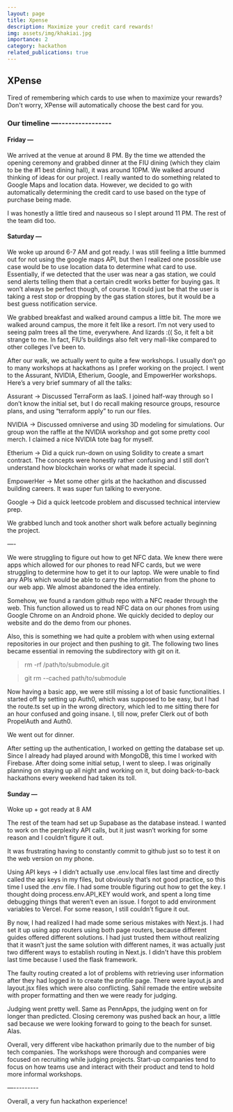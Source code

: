 ```yaml
---
layout: page
title: Xpense
description: Maximize your credit card rewards!
img: assets/img/khakiai.jpg
importance: 2
category: hackathon
related_publications: true
---
```


## XPense
Tired of remembering which cards to use when to maximize your rewards? Don't worry, XPense will automatically choose the best card for you.

### Our timeline —----------------

#### Friday —

We arrived at the venue at around 8 PM. By the time we attended the opening ceremony and grabbed dinner at the FIU dining (which they claim to be the #1 best dining hall), it was around 10PM. We walked around thinking of ideas for our project. I really wanted to do something related to Google Maps and location data. However, we decided to go with automatically determining the credit card to use based on the type of purchase being made. 

I was honestly a little tired and nauseous so I slept around 11 PM. The rest of the team did too.

#### Saturday —

We woke up around 6-7 AM and got ready. I was still feeling a little bummed out for not using the google maps API, but then I realized one possible use case would be to use location data to determine what card to use. Essentially, if we detected that the user was near a gas station, we could send alerts telling them that a certain credit works better for buying gas. It won’t always be perfect though, of course. It could just be that the user is taking a rest stop or dropping by the gas station stores, but it would be a best guess notification service.

We grabbed breakfast and walked around campus a little bit. The more we walked around campus, the more it felt like a resort. I’m not very used to seeing palm trees all the time, everywhere. And lizards :(( So, it felt a bit strange to me. In fact, FIU’s buildings also felt very mall-like compared to other colleges I’ve been to. 

After our walk, we actually went to quite a few workshops. I usually don’t go to many workshops at hackathons as I prefer working on the project. I went to the Assurant, NVIDIA, Etherium, Google, and EmpowerHer workshops. Here’s a very brief summary of all the talks:

Assurant → Discussed TerraForm as IaaS. I joined half-way through so I don’t know the initial set, but I do recall making resource groups, resource plans, and using “terraform apply” to run our files.

NVIDIA → Discussed omniverse and using 3D modeling for simulations. Our group won the raffle at the NVIDIA workshop and got some pretty cool merch. I claimed a nice NVIDIA tote bag for myself. 

Etherium → Did a quick run-down on using Solidity to create a smart contract. The concepts were honestly rather confusing and I still don’t understand how blockchain works or what made it special.

EmpowerHer → Met some other girls at the hackathon and discussed building careers. It was super fun talking to everyone. 

Google → Did a quick leetcode problem and discussed technical interview prep.


We grabbed lunch and took another short walk before actually beginning the project.


—- 

We were struggling to figure out how to get NFC data. We knew there were apps which allowed for our phones to read NFC cards, but we were struggling to determine how to get it to our laptop. We were unable to find any APIs which would be able to carry the information from the phone to our web app. We almost abandoned the idea entirely. 

Somehow, we found a random github repo with a NFC reader through the web. This function allowed us to read NFC data on our phones from using Google Chrome on an Android phone. We quickly decided to deploy our website and do the demo from our phones.

Also, this is something we had quite a problem with when using external repositories in our project and then pushing to git. The following two lines became essential in removing the subdirectory with git on it.

> rm -rf /path/to/submodule.git

> git rm --cached path/to/submodule

Now having a basic app, we were still missing a lot of basic functionalities. I started off by setting up Auth0, which was supposed to be easy, but I had the route.ts set up in the wrong directory, which led to me sitting there for an hour confused and going insane. I, till now, prefer Clerk out of both PropelAuth and Auth0. 

We went out for dinner.

After setting up the authentication, I worked on getting the database set up. Since I already had played around with MongoDB, this time I worked with Firebase. After doing some initial setup, I went to sleep. I was originally planning on staying up all night and working on it, but doing back-to-back hackathons every weekend had taken its toll.

#### Sunday —

Woke up + got ready at 8 AM

The rest of the team had set up Supabase as the database instead. I wanted to work on the perplexity API calls, but it just wasn’t working for some reason and I couldn’t figure it out. 

It was frustrating having to constantly commit to github just so to test it on the web version on my phone. 

Using API keys → I didn’t actually use .env.local files last time and directly called the api keys in my files, but obviously that’s not good practice, so this time I used the .env file. I had some trouble figuring out how to get the key. I thought doing process.env.API_KEY would work, and spent a long time debugging things that weren’t even an issue. I forgot to add environment variables to Vercel. For some reason, I still couldn’t figure it out.

By now, I had realized I had made some serious mistakes with Next.js. I had set it up using app routers using both page routers, because different guides offered different solutions. I had just trusted them without realizing that it wasn’t just the same solution with different names, it was actually just two different ways to establish routing in Next.js. I didn't have this problem last time because I used the flask framework. 

The faulty routing created a lot of problems with retrieving user information after they had logged in to create the profile page. There were layout.js and layout.jsx files which were also conflicting. Sahil remade the entire website with proper formatting and then we were ready for judging. 

Judging went pretty well. Same as PennApps, the judging went on for longer than predicted. Closing ceremony was pushed back an hour, a little sad because we were looking forward to going to the beach for sunset. Alas.

Overall, very different vibe hackathon primarily due to the number of big tech companies. The workshops were thorough and companies were focused on recruiting while judging projects. Start-up companies tend to focus on how teams use and interact with their product and tend to hold more informal workshops. 

—---------

Overall, a very fun hackathon experience!
